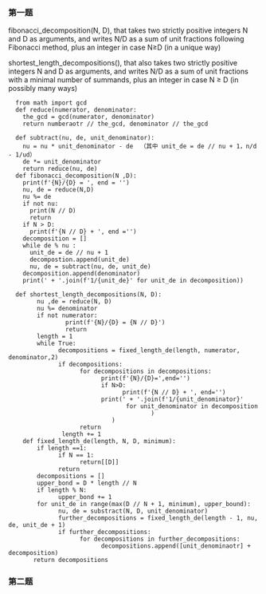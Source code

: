 ### 第一题
fibonacci_decomposition(N, D), that takes two strictly positive integers N and D as arguments, and writes N/D as a sum of unit fractions 
following Fibonacci method, plus an integer in case N≥D (in a unique way)

shortest_length_decompositions(), that also takes two strictly positive integers N and D as arguments, and writes N/D 
as a sum of unit fractions with a minimal number of summands, plus an integer in case N ≥ D (in possibly many ways)



      from math import gcd
      def reduce(numerator, denominator:
        the_gcd = gcd(numerator, denominator)
        return numberaotr // the_gcd, denominator // the_gcd
      
      def subtract(nu, de, unit_denominator):
        nu = nu * unit_denominator - de  （其中 unit_de = de // nu + 1，n/d - 1/ud）
        de *= unit_denominator
        return reduce(nu, de)
      def fibonacci_decomposition(N ,D):
        print(f'{N}/{D} = ', end = '')
        nu, de = reduce(N,D)
        nu %= de
        if not nu:
          print(N // D)
          return
        if N > D:
          print(f'{N // D} + ', end ='')
        decomposition = []
        while de % nu :
          unit_de = de // nu + 1
          decompostion.append(unit_de)
          nu, de = subtract(nu, de, unit_de)
        decomposition.append(denominator)
        print(' + '.join(f'1/{unit_de}' for unit_de in decomposition))
      
      def shortest_length_decompositions(N, D):
            nu ,de = reduce(N, D)
            nu %= denominator
            if not numerator:
                    print(f'{N}/{D} = {N // D}')
                    return
            length = 1
            while True:
                  decompositions = fixed_length_de(length, numerator,                                                   denominator,2)
                  if decompositions:
                        for decompositions in decompositions:
                              print(f'{N}/{D}=',end='')
                              if N>D:
                                    print(f'{N // D} + ', end='')
                              print(' + '.join(f'1/{unit_denominator}'
                                     for unit_denominator in decomposition
                                            )
                                 )
                        return
                   length += 1
        def fixed_length_de(length, N, D, minimum):
            if length ==1:
                  if N == 1:
                        return[[D]]
                  return
            decompositions = []
            upper_bond = D * length // N
            if length % N:
                  upper_bond += 1
            for unit_de in range(max(D // N + 1, minimum), upper_bound):
                  nu, de = substract(N, D, unit_denominator)
                  further_decompositions = fixed_length_de(length - 1, nu, de, unit_de + 1)
                  if further_decompositions:
                        for decompositions in further_decompositions:
                              decompositions.append([unit_denominaotr] +                                    decomposition)
           return decompositions

### 第二题
